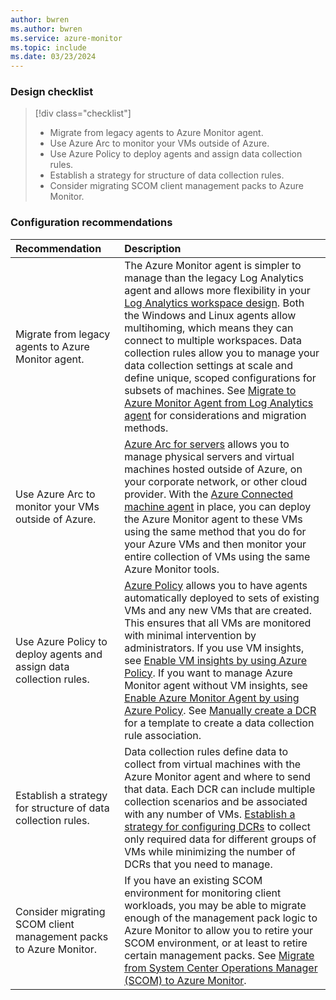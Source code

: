 ```yaml
---
author: bwren
ms.author: bwren
ms.service: azure-monitor
ms.topic: include
ms.date: 03/23/2024
---
```


### Design checklist

> [!div class="checklist"]
> - Migrate from legacy agents to Azure Monitor agent.
> - Use Azure Arc to monitor your VMs outside of Azure.
> - Use Azure Policy to deploy agents and assign data collection rules.
> - Establish a strategy for structure of data collection rules.
> - Consider migrating SCOM client management packs to Azure Monitor.


### Configuration recommendations

| Recommendation | Description |
|:---|:---|
| Migrate from legacy agents to Azure Monitor agent. | The Azure Monitor agent is simpler to manage than the legacy Log Analytics agent and allows more flexibility in your [Log Analytics workspace design](). Both the Windows and Linux agents allow multihoming, which means they can connect to multiple workspaces. Data collection rules allow you to manage your data collection settings at scale and define unique, scoped configurations for subsets of machines. See [Migrate to Azure Monitor Agent from Log Analytics agent](../agents/azure-monitor-agent-migration.md) for considerations and migration methods. | 
| Use Azure Arc to monitor your VMs outside of Azure. | [Azure Arc for servers](/azure/azure-arc/servers/overview) allows you to manage physical servers and virtual machines hosted outside of Azure, on your corporate network, or other cloud provider. With the [Azure Connected machine agent](/azure/azure-arc/servers/agent-overview) in place, you can deploy the Azure Monitor agent to these VMs using the same method that you do for your Azure VMs and then monitor your entire collection of VMs using the same Azure Monitor tools. |
| Use Azure Policy to deploy agents and assign data collection rules. | [Azure Policy](../../governance/policy/overview.md) allows you to have agents automatically deployed to sets of existing VMs and any new VMs that are created. This ensures that all VMs are monitored with minimal intervention by administrators. If you use VM insights, see [Enable VM insights by using Azure Policy](../vm/vminsights-enable-policy.md). If you want to manage Azure Monitor agent without VM insights, see [Enable Azure Monitor Agent by using Azure Policy](../agents/azure-monitor-agent-policy.md). See [Manually create a DCR](../essentials/data-collection-rule-create-edit.md?tabs=arm#create-a-dcr-for-logs) for a template to create a data collection rule association. |
| Establish a strategy for structure of data collection rules. | Data collection rules define data to collect from virtual machines with the Azure Monitor agent and where to send that data. Each DCR can include multiple collection scenarios and be associated with any number of VMs. [Establish a strategy for configuring DCRs](../essentials/data-collection-rule-best-practices.md) to collect only required data for different groups of VMs while minimizing the number of DCRs that you need to manage. |
| Consider migrating SCOM client management packs to Azure Monitor. | If you have an existing SCOM environment for monitoring client workloads, you may be able to migrate enough of the management pack logic to Azure Monitor to allow you to retire your SCOM environment, or at least to retire certain management packs. See [Migrate from System Center Operations Manager (SCOM) to Azure Monitor](../vm/monitor-virtual-machine-management-packs.md#migrate-management-pack-logic-for-vm-workloads). |

